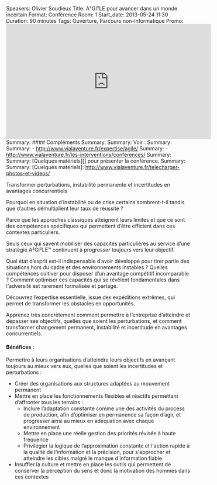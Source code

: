 Speakers: Olivier Soudieux
Title: A²GI²LE pour avancer dans un monde incertain
Format: Conférence
Room: 1
Start_date: 2013-05-24 11:30
Duration: 90 minutes
Tags: Ouverture, Parcours non-informatique
Promo: <iframe width="560" height="315" src="http://www.youtube.com/embed/Fd-7nOd-5-s" frameborder="0" allowfullscreen></iframe>
Summary: #### Compléments
Summary: 
Summary: Voir :
Summary: 
Summary: - <a href="http://www.vialaventure.fr/expertise/agile/">http://www.vialaventure.fr/expertise/agile/</a>
Summary: - <a href="http://www.vialaventure.fr/les-interventions/conferences/">http://www.vialaventure.fr/les-interventions/conferences/</a>
Summary: 
Summary: [Quelques matériels][] pour présenter la conférence.
Summary: 
Summary: [Quelques matériels]: http://www.vialaventure.fr/telecharger-photos-et-videos/

Transformer perturbations, instabilité permanente et incertitudes en avantages concurrentiels

Pourquoi en situation d’instabilité ou de crise certains sombrent-t-il tandis que d’autres démultiplient leur taux de réussite ?

Parce que les approches classiques atteignent leurs limites et que ce sont des compétences spécifiques qui permettent d’être efficient dans ces contextes particuliers.

Seuls ceux qui savent mobiliser des capacités particulières au service d’une stratégie A²GI²LE&trade; continuent à progresser toujours vers leur objectif. 

Quel état d’esprit est-il indispensable d’avoir développé pour tirer partie des situations hors du cadre et des environnements instables ?
Quelles compétences cultiver pour disposer d’un avantage compétitif incomparable ?
Comment optimiser ces capacités qui se révèlent fondamentales dans l'adversité est rarement formalisée et partagé.

Découvrez l’expertise essentielle, issue des expéditions extrêmes, qui permet de transformer les obstacles en opportunités.

Apprenez très concrètement comment  permettre à l’entreprise d’atteindre et dépasser ses objectifs, quelles que soient les perturbations, et comment transformer changement permanent, instabilité et incertitude en avantages concurrentiels.

#### Bénéfices :

Permettre à leurs organisations d’atteindre leurs objectifs en avançant toujours au mieux vers eux, quelles que soient les incertitudes et perturbations :

- Créer des organisations aux structures adaptées au mouvement permanent 
- Mettre en place les fonctionnements flexibles et réactifs permettant d’affronter tous les terrains :
    - Inclure l’adaptation constante comme une des activités du process de production, afin d’optimiser en permanence sa façon d’agir, et progresser ainsi au mieux en adéquation avec chaque environnement
    - Mettre en place une réelle gestion des priorités révisée à haute fréquence
    - Privilégier la logique de l’approximation constante et l'action rapide à la qualité de l'information et la précision, pour s'approcher et atteindre les cibles malgré le manque d'information fiable
- Insuffler la culture et mettre en place les outils qui  permettent de conserver la perception du sens et donc la motivation des hommes dans ces contextes

